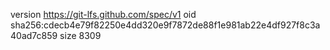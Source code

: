 version https://git-lfs.github.com/spec/v1
oid sha256:cdecb4e79f82250e4dd320e9f7872de88f1e981ab22e4df927f8c3a40ad7c859
size 8309
